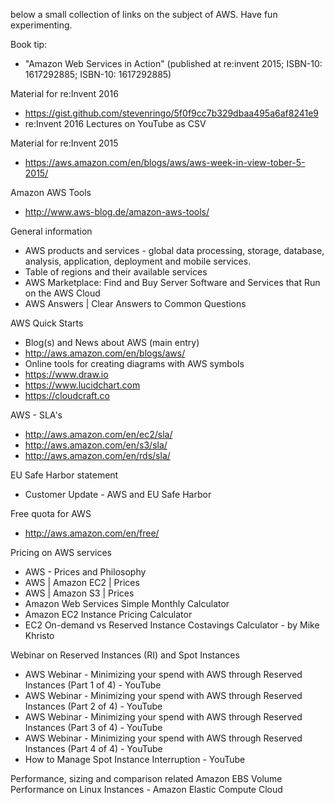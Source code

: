 below a small collection of links on the subject of AWS. 
Have fun experimenting.

Book tip:
- "Amazon Web Services in Action" (published at re:invent 2015; ISBN-10: 1617292885; ISBN-10: 1617292885)

Material for re:Invent 2016
- https://gist.github.com/stevenringo/5f0f9cc7b329dbaa495a6af8241e9
- re:Invent 2016 Lectures on YouTube as CSV

Material for re:Invent 2015
- https://aws.amazon.com/en/blogs/aws/aws-week-in-view-tober-5-2015/

Amazon AWS Tools
- http://www.aws-blog.de/amazon-aws-tools/
 
General information
- AWS products and services - global data processing, storage, database, analysis, application, deployment and mobile services.
- Table of regions and their available services
- AWS Marketplace: Find and Buy Server Software and Services that Run on the AWS Cloud
- AWS Answers | Clear Answers to Common Questions

AWS Quick Starts
- Blog(s) and News about AWS (main entry)
- http://aws.amazon.com/en/blogs/aws/
- Online tools for creating diagrams with AWS symbols
- https://www.draw.io
- https://www.lucidchart.com
- https://cloudcraft.co

AWS - SLA's
- http://aws.amazon.com/en/ec2/sla/
- http://aws.amazon.com/en/s3/sla/
- http://aws.amazon.com/en/rds/sla/

EU Safe Harbor statement
- Customer Update - AWS and EU Safe Harbor

Free quota for AWS
- http://aws.amazon.com/en/free/

Pricing on AWS services
- AWS - Prices and Philosophy
- AWS | Amazon EC2 | Prices
- AWS | Amazon S3 | Prices
- Amazon Web Services Simple Monthly Calculator
- Amazon EC2 Instance Pricing Calculator
- EC2 On-demand vs Reserved Instance Costavings Calculator - by Mike Khristo


Webinar on Reserved Instances (RI) and Spot Instances
- AWS Webinar - Minimizing your spend with AWS through Reserved Instances (Part 1 of 4) - YouTube
- AWS Webinar - Minimizing your spend with AWS through Reserved Instances (Part 2 of 4) - YouTube
- AWS Webinar - Minimizing your spend with AWS through Reserved Instances (Part 3 of 4) - YouTube
- AWS Webinar - Minimizing your spend with AWS through Reserved Instances (Part 4 of 4) - YouTube
- How to Manage Spot Instance Interruption - YouTube


Performance, sizing and comparison related
Amazon EBS Volume Performance on Linux Instances - Amazon Elastic Compute Cloud
